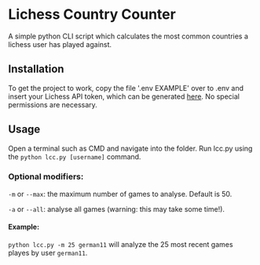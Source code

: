 # Lichess Country Counter

A simple python CLI script which calculates the most common countries a lichess user has played against.

## Installation
To get the project to work, copy the file '.env EXAMPLE' over to .env and insert your Lichess API token,
which can be generated [here](https://lichess.org/account/oauth/token/create). No special permissions are necessary.

## Usage

Open a terminal such as CMD and navigate into the folder. Run lcc.py using the ``python lcc.py [username]`` command.

### Optional modifiers:

``-m`` or ``--max``: the maximum number of games to analyse. Default is 50.

``-a`` or ``--all``: analyse all games (warning: this may take some time!).

#### Example:

``python lcc.py -m 25 german11`` will analyze the 25 most recent games playes by user ``german11``.
